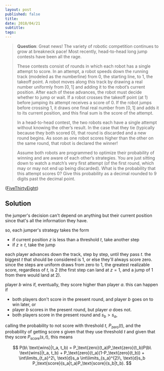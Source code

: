 ```yaml
---
layout: post
published: false
title: 
date: 2018/04/21
subtitle:
tags:
---
```


>**Question**: Great news! The variety of robotic competition continues to grow at breakneck pace! Most recently, head-to-head long jump contests have been all the rage.
>
>These contests consist of rounds in which each robot has a single attempt to score. In an attempt, a robot speeds down the running track (modeled as the numberline) from $0,$ the starting line, to $1,$ the takeoff point. A robot moves along this track by drawing a real number uniformly from $\left[0,1\right]$ and adding it to the robot’s current position. After each of these advances, the robot must decide whether to jump or wait. If a robot crosses the takeoff point (at $1$) before jumping its attempt receives a score of $0.$ If the robot jumps before crossing $1,$ it draws one final real number from $\left[0,1\right]$ and adds it to its current position, and this final sum is the score of the attempt.
>
>In a head-to-head contest, the two robots each have a single attempt without knowing the other’s result. In the case that they tie (typically because they both scored $0$), that round is discarded and a new round begins. As soon as one robot scores higher than the other on the same round, that robot is declared the winner!
>
>Assume both robots are programmed to optimize their probability of winning and are aware of each other’s strategies. You are just sitting down to watch a match’s very first attempt (of the first round, which may or may not end up being discarded). What is the probability that this attempt scores $0$? Give this probability as a decimal rounded to $9$ digits past the decimal point.

<!--more-->

([FiveThirtyEight](https://www.janestreet.com/puzzles/current-puzzle/))

## Solution

the jumper's decision can't depend on anything but their current position since that's all the information they have.

so, each jumper's strategy takes the form
- if current position $z$ is less than a threshold $t$, take another step
- if $z\geq t$, take the jump

each player advances down the track, step by step, until they pass $t.$ the biggest $t$ that should be considered is $1,$ or else they'll always score zero. since the steps are uniform draws from zero to $1,$ the greatest realizable score, regardless of $t,$ is $2$ (the first step can land at $z=1$, and a jump of $1$ from there would land at $2$).

player $b$ wins if, eventually, they score higher than player $a.$ this can happen if

- both players don't score in the present round, and player $b$ goes on to win later, or
- player $b$ scores in the present round, but player $a$ does not.
- both players score in the present round and $s_b > s_a$,



calling the probability to not score with threshold $t$, $P_\text{zero}(t),$ and the probability of getting score $s$ given that they use threshold $t$ and given that they score $P_\text{score}(s, t),$ this means

$$ 
  P(b\ \text{wins}|t_a, t_b) = P_\text{zero}(t_a)P_\text{zero}(t_b)P(b\ \text{wins}|t_a, t_b) + P_\text{zero}(t_a)(1-P_\text{zero}(t_b)) + 
  \int\limits_{t_a}^2\, \text{d}s_a \int\limits_{s_a}^{2}\, \text{d}s_b P_\text{score}(s_a|t_a)P_\text{score}(s_b|t_b).
$$



<br>
